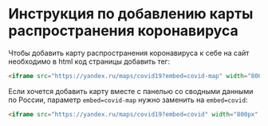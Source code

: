 # Инструкция по добавлению карты распространения коронавируса

Чтобы добавить карту распространения коронавируса к себе на сайт необходимо в html код страницы добавить тег:

```html
<iframe src="https://yandex.ru/maps/covid19?embed=covid-map" width="800px" height="500px"></iframe>
```

Если хочется добавить карту вместе с панелью со сводными данными по России, параметр `embed=covid-map` нужно заменить на `embed=covid`:

```html
<iframe src="https://yandex.ru/maps/covid19?embed=covid" width="800px" height="500px"></iframe>
```

